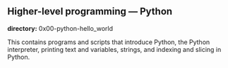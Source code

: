 ## Higher-level programming ― Python

**directory:** 0x00-python-hello_world

This contains programs and scripts that introduce Python, the Python interpreter, printing text and variables, strings, and indexing and slicing in Python.
